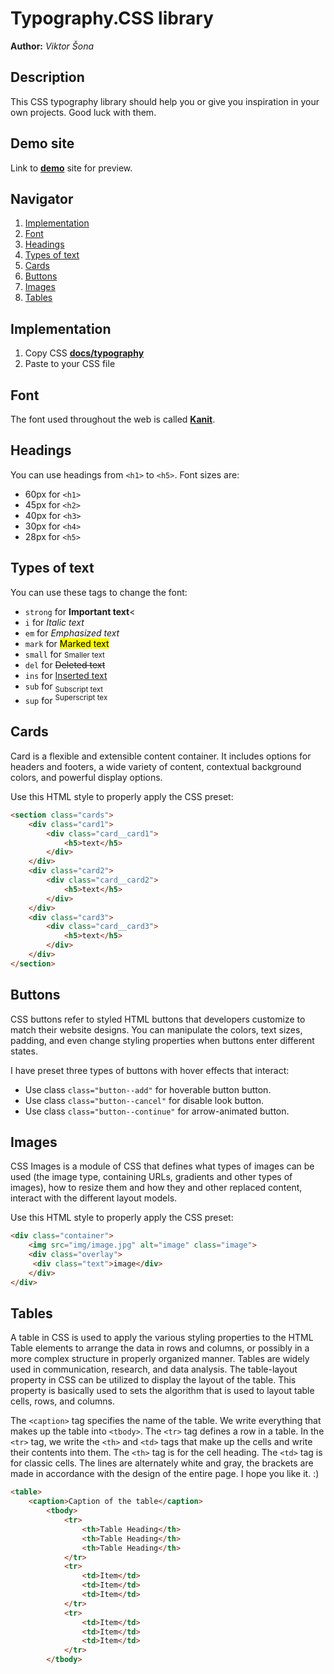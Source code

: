 # Typography.CSS library
**Author:** *Viktor Šona*

## Description
This CSS typography library should help you or give you inspiration in your own projects. Good luck with them.

## Demo site
Link to **[demo](https://pslib-cz.github.io/2022l4web-css-typographic-library-ViktorSona/)** site for preview.


## Navigator
1. [Implementation](#Implementation)
2. [Font](#Font)
3. [Headings](#Headings)
4. [Types of text](#Types-of-text)
5. [Cards](#Cards)
6. [Buttons](#Buttons)
7. [Images](#Images)
8. [Tables](#Tables)

## Implementation
1. Copy CSS **[docs/typography](https://github.com/pslib-cz/2022l4web-css-typographic-library-ViktorSona/blob/master/docs/typography.css)**
2. Paste to your CSS file
## Font
The font used throughout the web is called **[Kanit](https://fonts.google.com/specimen/Kanit?query=kani)**.
## Headings
You can use headings from `<h1>` to `<h5>`. Font sizes are: 
* 60px for `<h1>`
* 45px for `<h2>`
* 40px for `<h3>`
* 30px for `<h4>`
* 28px for `<h5>`
## Types of text
You can use these tags to change the font:
- `strong` for **Important text**<
- `i` for *Italic text*</i>
- `em` for <em>Emphasized text</em>
- `mark` for <mark>Marked text</mark>
- `small` for <small>Smaller text</small>
- `del` for <del>Deleted text</del>
- `ins` for <ins>Inserted text</ins>
- `sub` for <sub>Subscript text</sub>
- `sup` for <sup>Superscript tex</sup>
## Cards
Card is a flexible and extensible content container. It includes options for headers and footers, a wide variety of content, contextual background colors, and powerful display options.

Use this HTML style to properly apply the CSS preset:
```html
<section class="cards">
    <div class="card1">
        <div class="card__card1">
            <h5>text</h5>
        </div>
    </div>
    <div class="card2">
        <div class="card__card2">
            <h5>text</h5>
        </div>
    </div>
    <div class="card3">
        <div class="card__card3">
            <h5>text</h5>
        </div>
    </div>
</section>
```
## Buttons
CSS buttons refer to styled HTML buttons that developers customize to match their website designs. You can manipulate the colors, text sizes, padding, and even change styling properties when buttons enter different states.

I have preset three types of buttons with hover effects that interact:
- Use class `class="button--add"` for hoverable button button.
- Use class `class="button--cancel"` for disable look  button.
- Use class `class="button--continue"` for arrow-animated button.
## Images
CSS Images is a module of CSS that defines what types of images can be used (the image type, containing URLs, gradients and other types of images), how to resize them and how they and other replaced content, interact with the different layout models.

Use this HTML style to properly apply the CSS preset:
```html
<div class="container">
    <img src="img/image.jpg" alt="image" class="image">
    <div class="overlay">
     <div class="text">image</div>
    </div>
</div>
```
## Tables
A table in CSS is used to apply the various styling properties to the HTML Table elements to arrange the data in rows and columns, or possibly in a more complex structure in properly organized manner. Tables are widely used in communication, research, and data analysis. The table-layout property in CSS can be utilized to display the layout of the table. This property is basically used to sets the algorithm  that is used to layout table cells, rows, and columns.

The `<caption>` tag specifies the name of the table. We write everything that makes up the table into `<tbody>`. The `<tr>` tag defines a row in a table. In the `<tr>` tag, we write the `<th>` and `<td>` tags that make up the cells and write their contents into them. The `<th>` tag is for the cell heading. The `<td>` tag is for classic cells. The lines are alternately white and gray, the brackets are made in accordance with the design of the entire page. I hope you like it. :) 
```html
<table>
    <caption>Caption of the table</caption>
        <tbody>
            <tr>
                <th>Table Heading</th>
                <th>Table Heading</th>
                <th>Table Heading</th>
            </tr>
            <tr>
                <td>Item</td>
                <td>Item</td>
                <td>Item</td>
            </tr>
            <tr>
                <td>Item</td>
                <td>Item</td>
                <td>Item</td>
            </tr>
        </tbody>
```

